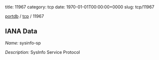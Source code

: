 title: 11967
category: tcp
date: 1970-01-01T00:00:00+0000
slug: tcp/11967

[portdb](/) / [tcp](/category/tcp.html) / 11967


## IANA Data

_Name:_ sysinfo-sp

_Description:_ SysInfo Service Protocol

